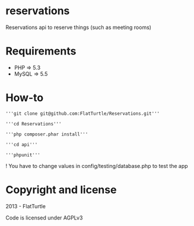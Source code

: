 reservations
============

Reservations api to reserve things (such as meeting rooms)


Requirements 
=============

* PHP => 5.3
* MySQL => 5.5

How-to
======

    '''git clone git@github.com:FlatTurtle/Reservations.git'''
    
    '''cd Reservations'''
    
    '''php composer.phar install''' 
    
    '''cd api'''
    
    '''phpunit'''


! You have to change values in config/testing/database.php to test the app

Copyright and license
=====================

2013 - FlatTurtle

Code is licensed under AGPLv3
